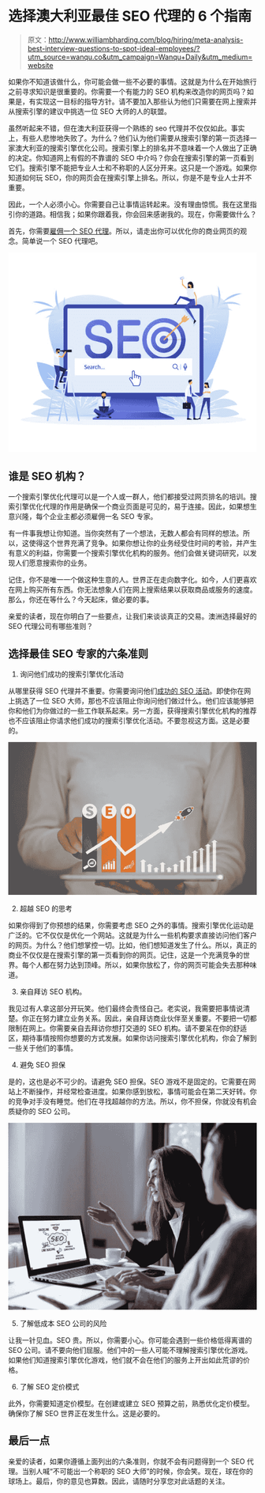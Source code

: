 # 选择澳大利亚最佳 SEO 代理的 6 个指南

> 原文：<http://www.williambharding.com/blog/hiring/meta-analysis-best-interview-questions-to-spot-ideal-employees/?utm_source=wanqu.co&utm_campaign=Wanqu+Daily&utm_medium=website>

如果你不知道该做什么，你可能会做一些不必要的事情。这就是为什么在开始旅行之前寻求知识是很重要的。你需要一个有能力的 SEO 机构来改造你的网页吗？如果是，有实现这一目标的指导方针。请不要加入那些认为他们只需要在网上搜索并从搜索引擎的建议中挑选一位 SEO 大师的人的联盟。

虽然听起来不错，但在澳大利亚获得一个熟练的 seo 代理并不仅仅如此。事实上，有些人悲惨地失败了。为什么？他们认为他们需要从搜索引擎的第一页选择一家澳大利亚的搜索引擎优化公司。搜索引擎上的排名并不意味着一个人做出了正确的决定。你知道网上有假的不靠谱的 SEO 中介吗？你会在搜索引擎的第一页看到它们。搜索引擎不能把专业人士和不称职的人区分开来。这只是一个游戏。如果你知道如何玩 SEO，你的网页会在搜索引擎上排名。所以，你是不是专业人士并不重要。

因此，一个人必须小心。你需要自己让事情运转起来。没有理由惊慌。我在这里指引你的道路。相信我；如果你跟着我，你会回来感谢我的。现在，你需要做什么？

首先，你需要[雇佣一个 SEO 代理](http://williambharding.com/affordable-and-best-seo-experts-in-australia/)。所以，请走出你可以优化你的商业网页的观念。简单说一个 SEO 代理吧。

![](img/05b6a66ba4f8b2df70e4e1d4ccd51eb6.png)

## 谁是 SEO 机构？

一个搜索引擎优化代理可以是一个人或一群人，他们都接受过网页排名的培训。搜索引擎优化代理的作用是确保一个商业页面是可见的，易于连接。因此，如果想生意兴隆，每个企业主都必须雇佣一名 SEO 专家。

有一件事我想让你知道。当你突然有了一个想法，无数人都会有同样的想法。所以，这使得这个世界充满了竞争。如果你想让你的业务经受住时间的考验，并产生有意义的利益，你需要一个搜索引擎优化机构的服务。他们会做关键词研究，以发现人们愿意搜索你的业务。

记住，你不是唯一一个做这种生意的人。世界正在走向数字化。如今，人们更喜欢在网上购买所有东西。你无法想象人们在网上搜索结果以获取商品或服务的速度。那么，你还在等什么？今天起床，做必要的事。

亲爱的读者，现在你明白了一些要点，让我们来谈谈真正的交易。澳洲选择最好的 SEO 代理公司有哪些准则？

## 选择最佳 SEO 专家的六条准则

1.  询问他们成功的搜索引擎优化活动

从哪里获得 SEO 代理并不重要。你需要询问他们[成功的 SEO 活动](https://www.digitalprofession.gov.au/content-strategy/search-engine-optimisation/on-page-seo)。即使你在网上挑选了一位 SEO 大师，那也不应该阻止你询问他们做过什么。他们应该能够把你和他们为你做过的一些工作联系起来。另一方面，获得搜索引擎优化机构的推荐也不应该阻止你请求他们成功的搜索引擎优化活动。不要忽视这方面。这是必要的。

![](img/51a03aa99df1ba697f3b81ce135e2bf7.png)

2.  超越 SEO 的思考

如果你得到了你预想的结果，你需要考虑 SEO 之外的事情。搜索引擎优化运动是广泛的。它不仅仅是优化一个网站。这就是为什么一些机构要求直接访问他们客户的网页。为什么？他们想掌控一切。比如，他们想知道发生了什么。所以，真正的商业不仅仅是在搜索引擎的第一页看到你的网页。记住，这是一个充满竞争的世界。每个人都在努力达到顶峰。所以，如果你放松了，你的网页可能会失去那种味道。

3.  亲自拜访 SEO 机构。

我见过有人拿这部分开玩笑。他们最终会责怪自己。老实说，我需要把事情说清楚。你正在努力建立业务关系。因此，亲自拜访商业伙伴至关重要。不要把一切都限制在网上。你需要亲自去拜访你想打交道的 SEO 机构。请不要呆在你的舒适区，期待事情按照你想要的方式发展。如果你访问搜索引擎优化机构，你会了解到一些关于他们的事情。

4.  避免 SEO 担保

是的，这也是必不可少的。请避免 SEO 担保。SEO 游戏不是固定的。它需要在网站上不断操作，并经常检查进度。如果你感到放松，事情可能会在第二天好转。你的竞争对手没有睡觉。他们在寻找超越你的方法。所以，你不担保，你就没有机会质疑你的 SEO 公司。

![](img/cce3e15ab6d237cd22417594809b5cf3.png)

5.  了解低成本 SEO 公司的风险

让我一针见血。SEO 贵。所以，你需要小心。你可能会遇到一些价格低得离谱的 SEO 公司。请不要向他们屈服。他们中的一些人可能不理解搜索引擎优化游戏。如果他们知道搜索引擎优化游戏，他们就不会在他们的服务上开出如此荒谬的价格。

6.  了解 SEO 定价模式

此外，你需要知道定价模型。在创建或建立 SEO 预算之前，熟悉优化定价模型。确保你了解 SEO 世界正在发生什么。这是必要的。

## 最后一点

亲爱的读者，如果你遵循上面列出的六条准则，你就不会有问题得到一个 SEO 代理。当别人喊“不可能出一个称职的 SEO 大师”的时候，你会笑。现在，球在你的球场上。最后，你的意见也算数。因此，请随时分享您对此话题的关注。